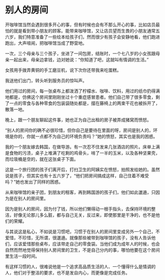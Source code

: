 # 别人的房间

开咖啡馆当然会遇到很多开心的事，但有时候也会有不那么开心的事，比如店员最怕的就是看到带小朋友的顾客。能带来咖啡馆，又让店员望而生畏的小朋友通常五六岁，我们特意准备了一些绘本给孩子们，然而很少有孩子会安静地看，他们跑进跑出，大声喧闹，把咖啡馆当成了野营地。 

一次，三个母亲与三个孩子，坐进了一间包房，结账时，一个七八岁的小女孩跟母亲一起出来，母亲边拿钱，边对她说：“你知道了吧，这就叫有情调的生活。” 

女孩用手拨弄黄铜的手工磨豆机，说下次你还带我来吃蛋糕。 

我送他们出门，转头听到服务员的惊叫声。 

他们用过的房间，每一张桌布上都泼洒了柠檬水、咖啡、饮料，用过的纸巾扔得满地都是，仿佛这个房间里刚刚坐过十个重症感冒患者。他们自己带了很多零食，剩了一点的零食与各种零食的包装袋随处都是，摆在藤椅上的两束干花也被拆开了，散落一地。 

晚上，跟一个朋友聊起这件事，她也正为自己出租的房子被弄成猪窝而愤怒。 

“别人的房间你的确不必很珍惜，但你自己是要待在里面的呀，房间是别人的，环境是你的，你就一点都不为自己的环境负责吗？”她的愤怒，其实也是我的困惑。 

我的一个朋友嫁去韩国，在做导游。有一次忍不住发来几张酒店的照片。床单上满是食物的污渍，桌子上堆满了吃剩的鸡骨头，啃了一半的玉米，以及各种坚果壳，而垃圾桶是空的，就在这张桌子下面。 

这是一个旅行团的孩子们离开后，打扫卫生的阿姨实在愤怒，拍照发给她的。虽然说是孩子，但其实也有十五六岁了，“他们把房间搞成这样，自己住着不难受吗？”她也发出了同样的困惑。 

从来咖啡馆的亲子团，到朋友的租客，再到韩国游的孩子们，他们如此邋遢，只因为是在别人的房间里。 

因为是别人的房间，因为付了钱，所以他们懒得动一根手指头，去保持环境的整洁，好像无论那儿多么脏，都与自己无关，反过来，即使那里是干净的，也不是他们的荣耀。 

与其说这是私心，不如说是习惯吧，习惯于在别人的房间里变成另外一个自己，不爱惜，不珍惜，无所谓，很邋遢。就像那些被带到咖啡馆的孩子，没有人告诉他们，应该爱惜那些桌布，应该带走自己的零食袋。当他们成为成年人的时候，也会自然而然地觉得保持别人房间里的卫生，不是自己分内的事，哪怕他要在这个房间里生活一段时间。 

有这样习惯的人，很难说他是一个追求高品质生活的人、一个懂得什么是情调的人，他们对于整洁的要求，也不是发自内心，而更像是完成任务。